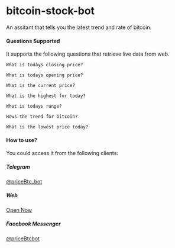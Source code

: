 # bitcoin-stock-bot
An assitant that tells you the latest trend and rate of bitcoin.

#### Questions Supported

It supports the following questions that retrieve live data from web.

`What is todays closing price?`

`What is todays opening price?`

`What is the current price?`

`What is the highest for today?`

`What is todays range?`

`Hows the trend for bitcoin?`

`What is the lowest price today?`

#### How to use?

You could access it from the following clients:

##### Telegram

<a href="https://telegram.me/priceBtc_bot" target="_blank">@priceBtc_bot</a>

##### Web

<a href="https://console.dialogflow.com/api-client/demo/embedded/345028e2-43d5-4e7b-865b-3584309ad9d5" target="_blank">Open Now</a>

##### Facebook Messenger

<a href="https://www.facebook.com/login.php?next=https%3A%2F%2Fwww.facebook.com%2Fmessages%2Ft%2Fuser%3A349004642190170" target="_blank">@priceBtcbot</a>
